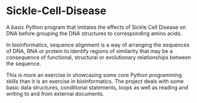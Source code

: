 # Sickle-Cell-Disease

A basic Python program that imitates the effects of Sickle Cell Disease on DNA before grouping the DNA structures
to corresponding amino acids.

In bioinformatics, sequence alignment is a way of arranging the sequences of DNA, RNA
or protein to identify regions of similarity that may be a consequence of functional,
structural or evolutionary relationships between the sequence.

This is more an exercise in showcasing some core Python programming skills than it is an exercise in bioinformatics.
The project deals with some basic data structures, conditional statements, loops as well as reading and writing to and from external documents.
